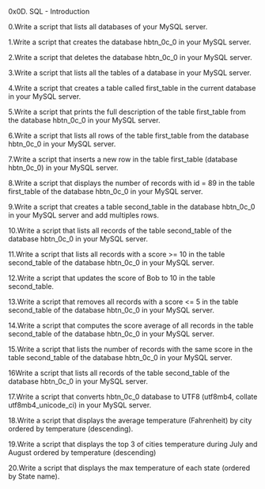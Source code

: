 0x0D. SQL - Introduction

0.Write a script that lists all databases of your MySQL server.

1.Write a script that creates the database hbtn_0c_0 in your MySQL server.

2.Write a script that deletes the database hbtn_0c_0 in your MySQL server.

3.Write a script that lists all the tables of a database in your MySQL server.

4.Write a script that creates a table called first_table in the current database in your MySQL server.

5.Write a script that prints the full description of the table first_table from the database hbtn_0c_0 in your MySQL server.

6.Write a script that lists all rows of the table first_table from the database hbtn_0c_0 in your MySQL server.

7.Write a script that inserts a new row in the table first_table (database hbtn_0c_0) in your MySQL server.

8.Write a script that displays the number of records with id = 89 in the table first_table of the database hbtn_0c_0 in your MySQL server.

9.Write a script that creates a table second_table in the database hbtn_0c_0 in your MySQL server and add multiples rows.

10.Write a script that lists all records of the table second_table of the database hbtn_0c_0 in your MySQL server.

11.Write a script that lists all records with a score >= 10 in the table second_table of the database hbtn_0c_0 in your MySQL server.

12.Write a script that updates the score of Bob to 10 in the table second_table.

13.Write a script that removes all records with a score <= 5 in the table second_table of the database hbtn_0c_0 in your MySQL server.

14.Write a script that computes the score average of all records in the table second_table of the database hbtn_0c_0 in your MySQL server.

15.Write a script that lists the number of records with the same score in the table second_table of the database hbtn_0c_0 in your MySQL server.

16Write a script that lists all records of the table second_table of the database hbtn_0c_0 in your MySQL server.

17.Write a script that converts hbtn_0c_0 database to UTF8 (utf8mb4, collate utf8mb4_unicode_ci) in your MySQL server.

18.Write a script that displays the average temperature (Fahrenheit) by city ordered by temperature (descending).

19.Write a script that displays the top 3 of cities temperature during July and August ordered by temperature (descending)

20.Write a script that displays the max temperature of each state (ordered by State name).
